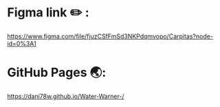 # Figma link    ✏️ :
 https://www.figma.com/file/fjuzCSfFmSd3NKPdqmvopo/Carpitas?node-id=0%3A1
# GitHub Pages   🌏:
 https://dani78w.github.io/Water-Warner-/
		

